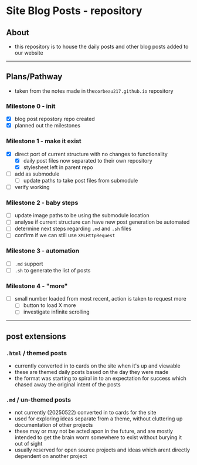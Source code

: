 # Site Blog Posts - repository
## About
* this repository is to house the daily posts and other blog posts added to our website

---

## Plans/Pathway
* taken from the notes made in the`corbeau217.github.io` repository
### Milestone 0 - init
- [x] blog post repostory repo created
- [x] planned out the milestones
### Milestone 1 - make it exist
- [x] direct port of current structure with no changes to functionality
    - [x] daily post files now separated to their own repository
    - [x] stylesheet left in parent repo
- [ ] add as submodule
    - [ ] update paths to take post files from submodule
- [ ] verify working
### Milestone 2 - baby steps
- [ ] update image paths to be using the submodule location
- [ ] analyse if current structure can have new post generation be automated
- [ ] determine next steps regarding `.md` and `.sh` files
- [ ] confirm if we can still use `XMLHttpRequest`
### Milestone 3 - automation
- [ ] `.md` support
- [ ] `.sh` to generate the list of posts
### Milestone 4 - "more"
- [ ] small number loaded from most recent, action is taken to request more
    - [ ] button to load X more
    - [ ] investigate infinite scrolling

---

## post extensions

### `.html` / themed posts
* currently converted in to cards on the site when it's up and viewable
* these are themed daily posts based on the day they were made
* the format was starting to spiral in to an expectation for success which chased away the original intent of the posts

### `.md` / un-themed posts
* not currently (20250522) converted in to cards for the site
* used for exploring ideas separate from a theme, without cluttering up documentation of other projects
* these may or may not be acted apon in the future, and are mostly intended to get the brain worm somewhere to exist without burying it out of sight
* usually reserved for open source projects and ideas which arent directly dependent on another project

